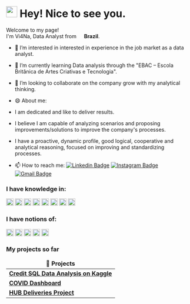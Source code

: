 <h1><img src="https://emojis.slackmojis.com/emojis/images/1531849430/4246/blob-sunglasses.gif?1531849430" width="30"/> Hey! Nice to see you.</h1>

<p>Welcome to my page! </br> I'm Vi4Na, Data Analyst from <img src="https://upload.wikimedia.org/wikipedia/commons/thumb/0/05/Flag_of_Brazil.svg/1200px-Flag_of_Brazil.svg.png" width="13"/> <b>Brazil</b>. </p>

- 👀 I’m interested in interested in experience in the job market as a data analyst.
- 🌱 I’m currently learning Data analysis through the "EBAC – Escola Britânica de Artes Criativas e Tecnologia".
- 💞️ I’m looking to collaborate on the company grow with my analytical thinking.
  
- 😄 About me:
- I am dedicated and like to deliver results.
- I believe I am capable of analyzing scenarios and proposing improvements/solutions to improve the company's processes.
- I have a proactive, dynamic profile, good logical, cooperative and analytical reasoning, focused on improving and standardizing processes.

-  📫 How to reach me:
[![Linkedin Badge](https://img.shields.io/badge/-lucasviana-blue?style=flat&logo=Linkedin&logoColor=white&link=https://www.linkedin.com/in/lucasviana-dados/)](https://www.linkedin.com/in/lucasviana-dados/)
[![Instagram Badge](https://img.shields.io/badge/-@lrcviana_-purple?style=flat&logo=instagram&logoColor=white&link=https://www.instagram.com/lrcviana_/)](https://www.instagram.com/lrcviana_/)
[![Gmail Badge](https://img.shields.io/badge/-lvianarcosta-c14438?style=flat&logo=Gmail&logoColor=white&link=mailto:lvianarcosta@gmail.com)](mailto:lvianarcosta@gmail.com)

<h3>I have knowledge in:</h3>
<p>
  <img alt="Data Analytics" src="https://img.shields.io/badge/Data_Analyst-blue?style=for-the-badge&logo=data_analyst&logoColor=white" height="20" />
  <img alt="Database" src="https://img.shields.io/badge/Database-4053D6?style=for-the-badge&logo=Amazon%20DynamoDB&logoColor=white" height="20" /> 
  <img alt="Python" src="https://img.shields.io/badge/Python-FFD43B?style=for-the-badge&logo=python&logoColor=blue" height="20" />
  <img alt="Pandas" src="https://img.shields.io/badge/Pandas-2C2D72?style=for-the-badge&logo=pandas&logoColor=white" height="20" />
  <img alt="NumPy" src="https://img.shields.io/badge/Numpy-777BB4?style=for-the-badge&logo=numpy&logoColor=white" height="20" />
  <img alt="Plotly" src="https://img.shields.io/badge/Plotly-239120?style=for-the-badge&logo=plotly&logoColor=white" height="20" />
  <img alt="Excel" src="https://img.shields.io/badge/Microsoft_Excel-217346?style=for-the-badge&logo=microsoft-excel&logoColor=white" height="20" />
  <img alt="Power BI" src="https://img.shields.io/badge/PowerBI-F2C811?style=for-the-badge&logo=Power%20BI&logoColor=white" height="20" />
</p>

<h3>I have notions of:</h3>
<p>
  <img alt="Amazon AWS" src="https://img.shields.io/badge/Amazon%20AWS-232F3E?style=flat-square&logo=amazon-aws" height="20" />
  <img alt="SQLite" src="https://img.shields.io/badge/Sqlite-003B57?style=for-the-badge&logo=sqlite&logoColor=white" height="20" />
  <img alt="GITHUB" src="https://img.shields.io/badge/-GitHub-181717?style=flat-square&logo=github" height="20" />
  <img alt="JavaScript" src="https://img.shields.io/badge/JavaScript-323330?style=for-the-badge&logo=javascript&logoColor=F7DF1E" height="20" />
  <img alt="HTML5" src="https://img.shields.io/badge/HTML5-E34F26?style=for-the-badge&logo=html5&logoColor=white" height="20" />
</p>

<h3>My projects so far</h3>
<table>
  <thead align="center">
    <tr border: none;>
      <td><b>🎁 Projects</b></td>
    </tr>
  </thead>
  <tbody>
    <tr>
      <td><a href="https://github.com/Vi4Na/Bank-Credit-Data-Analysis"><b>Credit SQL Data Analysis on Kaggle</b></a></td>   
    </tr>
    <tr>
      <td><a href="https://github.com/Vi4Na/COVID-Dashboard"><b>COVID Dashboard</b></a></td>  
    </tr>
    <tr>
      <td><a href="https://github.com/Vi4Na/HUB-Deliveries-Data-Analysis"><b>HUB Deliveries Project</b></a></td>
    </tr>
  </tbody>
</table>
